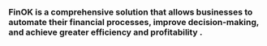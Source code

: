 ### FinOK is a comprehensive solution that allows businesses to automate their financial processes, improve decision-making, and achieve greater efficiency and profitability .
